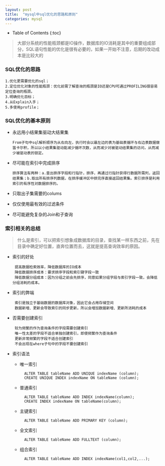 ```yaml
---
layout: post
title:  "mysql中sql优化的思路和原则"
categories: mysql
---
```


* Table of Contents
{:toc}

> 大部分系统的性能瓶颈都是IO操作，数据库的IO消耗是其中的重要组成部分，SQL语句性能的优化是很有必要的，如果一开始不注意，后期的改动成本是比较大的

### SQL优化的思路

	1.优化更需要优化的sql；
	2.定位优化对象的性能瓶颈：优化前需了解查询的瓶颈是IO还是CPU可通过PROFILING很容易定位查询的瓶颈。
	3.明确优化目标；
	4.从Explain入手；
	5.多使用profile；

### SQL优化的基本原则

 * 永远用小结果集驱动大结果集
 
	```From子句中sql解析顺序为从右向左，执行时会以最左边的表为基础表循环与右边表数据做笛卡尔积，所以以小结果集驱动能减少循环次数，从而减少对被驱动结果集的访问，从而减少被驱动表的锁定。```	
 * 尽可能在索引中完成排序
 
	```排序算法有两种：a.查出排序字段和行指针，排序，再通过行指针获得行数据所需列，返回结果集；b.取出所有排序列数据，在排序缓冲区中排完序直接返回结果集。索引排序是利用索引的有序性对数据排序的。```
 * 只取出子集需要的colums
 * 仅仅使用最有效的过滤条件
 * 尽可能避免复杂的Join和子查询

### 索引相关的总结 

> 什么是索引，可以把索引想象成数据库的目录，查找某一样东西之前，先在目录中确定好位置，直奔位置而去，这就是提高查询效率的原因。

 * 索引的好处

		提高数据检索效率，降低数据库的IO成本
		降低数据排序成本：要求排序字段和索引键字段一致
		降低数据分组成本：因为分组之前会先排序，同意如果分组字段与索引字段一致，会降低分组消耗的成本。
 
 * 索引的弊端

		索引是独立于基础数据的数据库对象，因此它会占用存储空间
		数据新增、更新会导致索引的同步更新，所以会增加数据新增、更新所消耗的成本

 * 否需要创建索引
	
		较为频繁的作为查询条件的字段需要创建索引
		唯一性太差的字段不适合单独创建索引，即使频繁作为查询条件
		更新非常频繁的字段不适合创建索引
		不会出现在where子句中的字段不要创建索引

 * 索引语法

	* 唯一索引
	
			ALTER TABLE tableName ADD UNIQUE indexName (column);
			CREATE UNIQUE INDEX indexName ON tableName (column);

	* 普通索引

			ALTER TABLE tableName ADD INDEX indexName(column);
			CREATE INDEX indexName ON tableName(column);

	* 主键索引
	
			ALTER TABLE tableName ADD PRIMARY KEY (column);

	* 全文索引

			ALTER TABLE tableName ADD FULLTEXT (column);

	* 组合索引

			ALTER TABLE tableName ADD INDEX indexName(col1,col2,...);